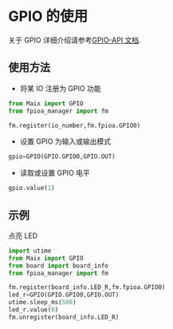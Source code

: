 GPIO 的使用
=========

关于 GPIO 详细介绍请参考[GPIO-API 文档](../../api_reference//Maix/gpio.md).

## 使用方法

* 将某 IO 注册为 GPIO 功能

```python
from Maix import GPIO
from fpioa_manager import fm

fm.register(io_number,fm.fpioa.GPIO0)
```

* 设置 GPIO 为输入或输出模式

```python
gpio=GPIO(GPIO.GPIO0,GPIO.OUT)
```

* 读取或设置 GPIO 电平

```python
gpio.value(1)
```

## 示例

点亮 LED

```python
import utime
from Maix import GPIO
from board import board_info
from fpioa_manager import fm

fm.register(board_info.LED_R,fm.fpioa.GPIO0)
led_r=GPIO(GPIO.GPIO0,GPIO.OUT)
utime.sleep_ms(500)
led_r.value(0)
fm.unregister(board_info.LED_R)
```